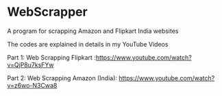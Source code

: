 # WebScrapper
A program for scrapping Amazon and Flipkart India websites

The codes are explained in details in my YouTube Videos

Part 1: Web Scrapping Flipkart :https://www.youtube.com/watch?v=QjP8u7ksFYw

Part 2: Web Scrapping Amazon (India): https://www.youtube.com/watch?v=z6wo-N3Cwa8
